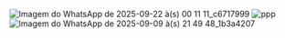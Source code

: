 ![Imagem do WhatsApp de 2025-09-22 à(s) 00 11 11_c6717999](https://github.com/user-attachments/assets/73296f14-5cf2-4d7d-bb71-6e438b156da3)
![ppp](https://github.com/user-attachments/assets/072d2ae0-6323-4f61-a547-147d39603aea)
![Imagem do WhatsApp de 2025-09-09 à(s) 21 49 48_1b3a4207](https://github.com/user-attachments/assets/6b93ba54-6460-4aa5-8f15-bff93a01acb2)
